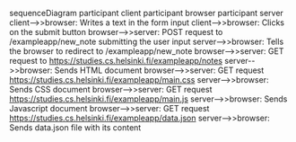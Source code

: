 sequenceDiagram
participant client
participant browser
participant server
client-->>browser: Writes a text in the form input
client-->>browser: Clicks on the submit button
browser-->>server: POST request to /exampleapp/new_note submitting the user input
server-->>browser: Tells the browser to redirect to /exampleapp/new_note
browser-->>server: GET request to https://studies.cs.helsinki.fi/exampleapp/notes
server-->>browser: Sends HTML document
browser-->>server: GET request https://studies.cs.helsinki.fi/exampleapp/main.css
server-->>browser: Sends CSS document
browser-->>server: GET request https://studies.cs.helsinki.fi/exampleapp/main.js
server-->>browser: Sends Javascript document
browser-->>server: GET request https://studies.cs.helsinki.fi/exampleapp/data.json
server-->>browser: Sends data.json file with its content
